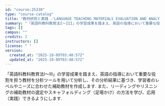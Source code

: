 ```yaml
---
id: "course:25310"
type: "course-catalog"
title: "教材研究と実践 ／LANGUAGE TEACHING MATERIALS EVALUATION AND ANALYSIS"
summary: "「英語科教科教育法I～III」の学習成果を踏まえ、英語の指導において重要な役割を担う教材を分析ツールを用いて分析し、その分析結果に基づき、学習者のレベルやニーズに合わせた補助教材を作成します. また、リーディングやリスニングの補助教材の選定…"
tags: []
campus: ""
credits: 2
instructors: []
license: " "
version:
  created_at: "2025-10-09T03:48:57Z"
  updated_at: "2025-10-09T03:48:57Z"
---
```


「英語科教科教育法I～III」の学習成果を踏まえ、英語の指導において重要な役割を担う教材を分析ツールを用いて分析し、その分析結果に基づき、学習者のレベルやニーズに合わせた補助教材を作成します. また、リーディングやリスニングの補助教材の選定やスキャフォルディング（足場かけ）の方法を学び、応用（実践）できるようにします.
